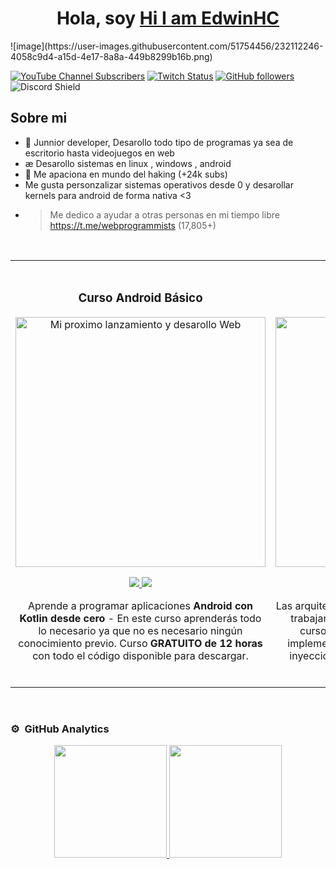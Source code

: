 <div align="center">
<h1 align="center">Hola, soy <a href="https://aristi.dev">Hi I am EdwinHC</a> </h1>
</div>
![image](https://user-images.githubusercontent.com/51754456/232112246-4058c9d4-a15d-4e17-8a8a-449b8299b16b.png)

[![YouTube Channel Subscribers](https://img.shields.io/youtube/channel/subscribers/UCIjEgHA1vatSR2K4rfcdNRg?style=social)](https://youtube.com/aristidevs?sub_confirmation=1)
[![Twitch Status](https://img.shields.io/twitch/status/aristidevs?style=social)](https://www.twitch.tv/aristidevs)
[![GitHub followers](https://img.shields.io/github/followers/arisguimera?style=social)](https://github.com/ArisGuimera)
![Discord Shield](https://discordapp.com/api/guilds/807719549075980308/widget.png?style=shield)

## Sobre mi

- 📲 Junnior developer, Desarollo todo tipo de programas ya sea de escritorio hasta videojuegos en web
- æ Desarollo sistemas en linux , windows , android 
- 🎥 Me apaciona en mundo del haking (+24k subs)
- Me gusta personzalizar sistemas operativos desde 0 y desarollar kernels para android de forma nativa <3
- > Me dedico a ayudar a otras personas en mi tiempo libre https://t.me/webprogrammists (17,805+)
<br>



<table>
<tr>
<td width="50%">
<h3 align="center">Curso Android Básico</h3>
<div align="center">
<a href="https://appndcc.web.app/" target="_blank"><img src="https://user-images.githubusercontent.com/51754456/232114455-822d6b7d-c018-4e72-928b-423326262fd2.png" width="400" alt="Mi proximo lanzamiento y desarollo Web"></a>


<p>
<a href="https://github.com/ArisGuimera/Android-Expert" target="_blank">
<img src="[https://user-images.githubusercontent.com/51754456/232114455-822d6b7d-c018-4e72-928b-423326262fd2.png](https://user-images.githubusercontent.com/51754456/232114690-a36585e0-742a-4f42-ab94-85f1ebcc2a74.png)">

  
</a>
<a href="https://youtu.be/vJapzH_46a8" target="_blank">
<img src="https://img.shields.io/badge/-Youtube-green?style=for-the-badge&color=fbfc40">
</a>
</p>
<p>Aprende a programar aplicaciones <strong>Android con Kotlin desde cero</strong> - En este curso aprenderás todo lo necesario ya que no es necesario ningún conocimiento previo. Curso <strong>GRATUITO de 12 horas</strong> con todo el código disponible para descargar.</p>
</div>
                                                                                      
</td>

<td width="50%">
               <br>
<h3 align="center">Arquitectura MVVM</h3>
<div align="center">                                       
<a href="https://github.com/ArisGuimera/SimpleAndroidMVVM" target="_blank"><img src="https://i.imgur.com/7uCBigG.jpg" width="400" alt="Curso arquitectura MVVM"></a>
<br>
<p>
<a href="https://github.com/ArisGuimera/SimpleAndroidMVVM" target="_blank">
<img src="https://img.shields.io/badge/C%C3%93DIGO-80ffaa?style=for-the-badge&logo=github&logoColor=black">
</a>
<a href="https://youtu.be/hhhSMXi0R3E" target="_blank">
<img src="https://img.shields.io/badge/-Youtube-green?style=for-the-badge&color=3fFD7f">
</a>
</p>
</p>Las arquitecturas son <strong>IMPRESCINDIBLES</strong> para poder trabajar como desarrollador/a Android. En este curso, divido por ramas irás aprendiendo a implementar una arquitectura real y robusta con inyección de dependencias, clean architecture, testing y mucho más.</p>
</div>                                                             
</table>                                                                                 
</div>
<br>

### ⚙️ &nbsp;GitHub Analytics

<p align="center">
<a href="https://github.com/ArisGuimera">
  <img height="180em" src="https://github-readme-stats-eight-theta.vercel.app/api?username=ArisGuimera&show_icons=true&theme=algolia&include_all_commits=true&count_private=true"/>
  <img height="180em" src="https://github-readme-stats-eight-theta.vercel.app/api/top-langs/?username=ArisGuimera&layout=compact&langs_count=8&theme=algolia"/>
</a>
</p>

